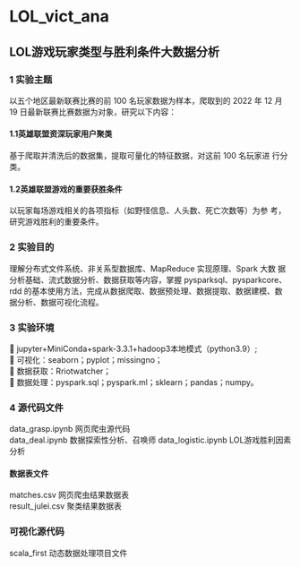 # LOL_vict_ana
## LOL游戏玩家类型与胜利条件大数据分析
### 1 实验主题 <br>
以五个地区最新联赛比赛的前 100 名玩家数据为样本，爬取到的 2022 年
12 月 19 日最新联赛比赛数据为对象，研究以下内容：<br>
#### 1.1英雄联盟资深玩家用户聚类 <br>
基于爬取并清洗后的数据集，提取可量化的特征数据，对这前 100 名玩家进
行分类。<br>
#### 1.2英雄联盟游戏的重要获胜条件 <br>
以玩家每场游戏相关的各项指标（如野怪信息、人头数、死亡次数等）为参
考，研究游戏胜利的重要条件。<br>
###  2 实验目的 <br>
理解分布式文件系统、非关系型数据库、MapReduce 实现原理、Spark 大数
据分析基础、流式数据分析、数据获取等内容，掌握 pysparksql、pysparkcore、<br>
rdd 的基本使用方法，完成从数据爬取、数据预处理、数据提取、数据建模、数
据分析、数据可视化流程。<br>
###  3 实验环境 <br>
 jupyter+MiniConda+spark-3.3.1+hadoop3本地模式（python3.9）; <br>
 可视化：seaborn；pyplot；missingno；<br>
 数据获取：Rriotwatcher；<br>
 数据处理：pyspark.sql；pyspark.ml；sklearn；pandas；numpy。<br>
### 4 源代码文件
data_grasp.ipynb    网页爬虫源代码<br>
data_deal.ipynb    数据探索性分析、召唤师
data_logistic.ipynb LOL游戏胜利因素分析
#### 数据表文件
matches.csv    网页爬虫结果数据表<br>
result_julei.csv    聚类结果数据表

### 可视化源代码
scala_first    动态数据处理项目文件
